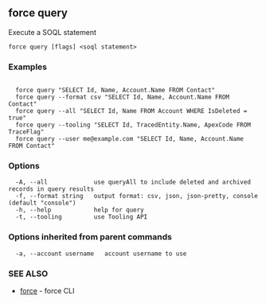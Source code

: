 ## force query

Execute a SOQL statement

```
force query [flags] <soql statement>
```

### Examples

```

  force query "SELECT Id, Name, Account.Name FROM Contact"
  force query --format csv "SELECT Id, Name, Account.Name FROM Contact"
  force query --all "SELECT Id, Name FROM Account WHERE IsDeleted = true"
  force query --tooling "SELECT Id, TracedEntity.Name, ApexCode FROM TraceFlag"
  force query --user me@example.com "SELECT Id, Name, Account.Name FROM Contact"

```

### Options

```
  -A, --all             use queryAll to include deleted and archived records in query results
  -f, --format string   output format: csv, json, json-pretty, console (default "console")
  -h, --help            help for query
  -t, --tooling         use Tooling API
```

### Options inherited from parent commands

```
  -a, --account username   account username to use
```

### SEE ALSO

* [force](force.md)	 - force CLI

